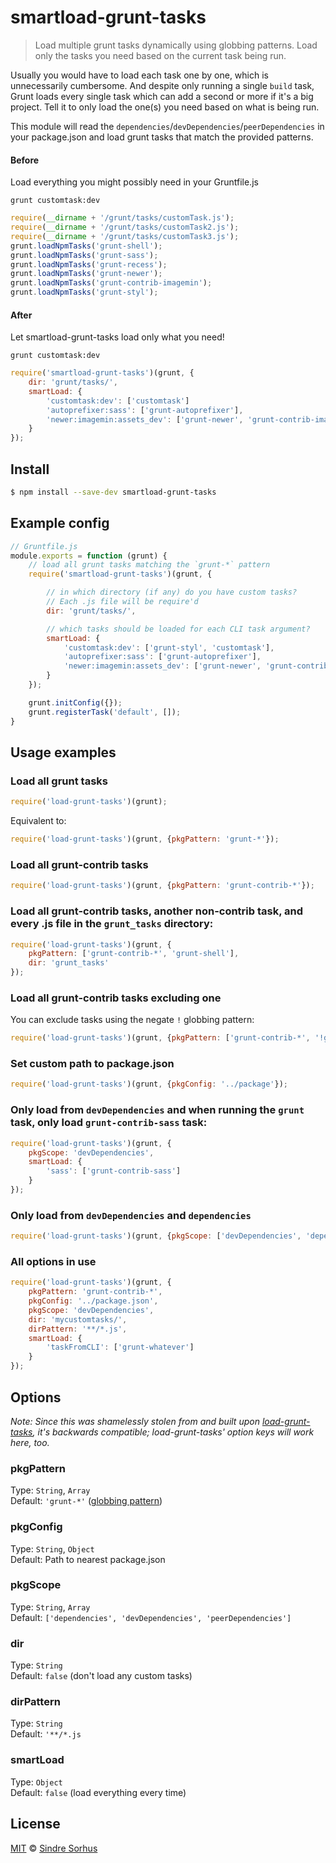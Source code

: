 # smartload-grunt-tasks

> Load multiple grunt tasks dynamically using globbing patterns. Load only the tasks you need based on the current task being run.

Usually you would have to load each task one by one, which is unnecessarily cumbersome. And despite only running a single `build` task, Grunt loads every single task which can add a second or more if it's a big project. Tell it to only load the one(s) you need based on what is being run.

This module will read the `dependencies`/`devDependencies`/`peerDependencies` in your package.json and load grunt tasks that match the provided patterns.


#### Before

Load everything you might possibly need in your Gruntfile.js

`grunt customtask:dev`

```js
require(__dirname + '/grunt/tasks/customTask.js');
require(__dirname + '/grunt/tasks/customTask2.js');
require(__dirname + '/grunt/tasks/customTask3.js');
grunt.loadNpmTasks('grunt-shell');
grunt.loadNpmTasks('grunt-sass');
grunt.loadNpmTasks('grunt-recess');
grunt.loadNpmTasks('grunt-newer');
grunt.loadNpmTasks('grunt-contrib-imagemin');
grunt.loadNpmTasks('grunt-styl');
```

#### After

Let smartload-grunt-tasks load only what you need!

`grunt customtask:dev`

```js
require('smartload-grunt-tasks')(grunt, {
	dir: 'grunt/tasks/',
	smartLoad: {
		'customtask:dev': ['customtask']
		'autoprefixer:sass': ['grunt-autoprefixer'],
		'newer:imagemin:assets_dev': ['grunt-newer', 'grunt-contrib-imagemin'],
	}
});
```


## Install

```bash
$ npm install --save-dev smartload-grunt-tasks
```


## Example config

```js
// Gruntfile.js
module.exports = function (grunt) {
	// load all grunt tasks matching the `grunt-*` pattern
	require('smartload-grunt-tasks')(grunt, {

		// in which directory (if any) do you have custom tasks?
		// Each .js file will be require'd
		dir: 'grunt/tasks/',

		// which tasks should be loaded for each CLI task argument?
		smartLoad: {
			'customtask:dev': ['grunt-styl', 'customtask'],
			'autoprefixer:sass': ['grunt-autoprefixer'],
			'newer:imagemin:assets_dev': ['grunt-newer', 'grunt-contrib-imagemin']
		}
	});

	grunt.initConfig({});
	grunt.registerTask('default', []);
}
```


## Usage examples

### Load all grunt tasks

```js
require('load-grunt-tasks')(grunt);
```

Equivalent to:

```js
require('load-grunt-tasks')(grunt, {pkgPattern: 'grunt-*'});
```

### Load all grunt-contrib tasks

```js
require('load-grunt-tasks')(grunt, {pkgPattern: 'grunt-contrib-*'});
```

### Load all grunt-contrib tasks, another non-contrib task, and every .js file in the `grunt_tasks` directory:

```js
require('load-grunt-tasks')(grunt, {
	pkgPattern: ['grunt-contrib-*', 'grunt-shell'],
	dir: 'grunt_tasks'
});
```

### Load all grunt-contrib tasks excluding one

You can exclude tasks using the negate `!` globbing pattern:

```js
require('load-grunt-tasks')(grunt, {pkgPattern: ['grunt-contrib-*', '!grunt-contrib-coffee']});
```

### Set custom path to package.json

```js
require('load-grunt-tasks')(grunt, {pkgConfig: '../package'});
```

### Only load from `devDependencies` and when running the `grunt` task, only load `grunt-contrib-sass` task:

```js
require('load-grunt-tasks')(grunt, {
	pkgScope: 'devDependencies',
	smartLoad: {
		'sass': ['grunt-contrib-sass']
	}
});
```

### Only load from `devDependencies` and `dependencies`

```js
require('load-grunt-tasks')(grunt, {pkgScope: ['devDependencies', 'dependencies']});
```

### All options in use

```js
require('load-grunt-tasks')(grunt, {
	pkgPattern: 'grunt-contrib-*',
	pkgConfig: '../package.json',
	pkgScope: 'devDependencies',
	dir: 'mycustomtasks/',
	dirPattern: '**/*.js',
	smartLoad: {
		'taskFromCLI': ['grunt-whatever']
	}
});
```


## Options

*Note: Since this was shamelessly stolen from and built upon [load-grunt-tasks](https://github.com/sindresorhus/load-grunt-tasks), it's backwards compatible; load-grunt-tasks' option keys will work here, too.*

### pkgPattern

Type: `String`, `Array`  
Default: `'grunt-*'` ([globbing pattern](https://github.com/isaacs/minimatch))

### pkgConfig

Type: `String`, `Object`  
Default: Path to nearest package.json

### pkgScope

Type: `String`, `Array`  
Default: `['dependencies', 'devDependencies', 'peerDependencies']`

### dir

Type: `String`  
Default: `false` (don't load any custom tasks)

### dirPattern

Type: `String`  
Default: `'**/*.js`

### smartLoad

Type: `Object`  
Default: `false` (load everything every time)

## License

[MIT](http://opensource.org/licenses/MIT) © [Sindre Sorhus](http://sindresorhus.com)
